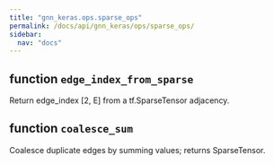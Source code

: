 ```yaml
---
title: "gnn_keras.ops.sparse_ops"
permalink: /docs/api/gnn_keras/ops/sparse_ops/
sidebar:
  nav: "docs"
---
```


## function `edge_index_from_sparse`

Return edge_index [2, E] from a tf.SparseTensor adjacency.

## function `coalesce_sum`

Coalesce duplicate edges by summing values; returns SparseTensor.
